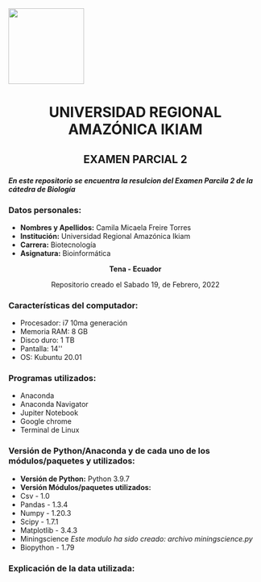 <img src="https://www.agua.imdea.org/sites/default/files/images/news/2016-11/logo_ikiam.png" width="150">

# <p align="center">UNIVERSIDAD REGIONAL AMAZÓNICA IKIAM</p> 

## <p align="center">EXAMEN PARCIAL 2</p>

***En este repositorio se encuentra la resulcion del Examen Parcila 2 de la cátedra de Biología***

### Datos personales:

- **Nombres y Apellidos:** Camila Micaela Freire Torres
- **Institución:** Universidad Regional Amazónica Ikiam
- **Carrera:** Biotecnología
- **Asignatura:** Bioinformática 

**<p align="center"> Tena - Ecuador</p>**

<p align="center"> Repositorio creado el Sabado 19, de Febrero, 2022</p>
 
### Características del computador:

- Procesador: i7 10ma generación 
- Memoria RAM: 8 GB
- Disco duro: 1 TB
- Pantalla: 14''
- OS: Kubuntu 20.01

### Programas utilizados:

- Anaconda
- Anaconda Navigator 
- Jupiter Notebook
- Google chrome
- Terminal de Linux

### Versión de Python/Anaconda y de cada uno de los módulos/paquetes y utilizados:

- **Versión de Python:** Python 3.9.7
- **Versión Módulos/paquetes utilizados:**
 - Csv - 1.0
 - Pandas - 1.3.4
 - Numpy - 1.20.3
 - Scipy - 1.7.1
 - Matplotlib - 3.4.3 
 - Miningscience *Este modulo ha sido creado: archivo miningscience.py*
 - Biopython - 1.79
### Explicación de la data utilizada:

